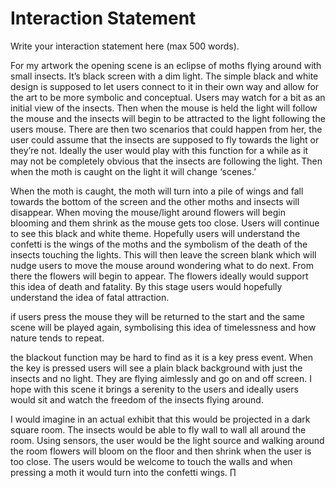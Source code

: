 # Interaction Statement

Write your interaction statement here (max 500 words).


For my artwork the opening scene is an eclipse of moths flying around with small insects. It’s black screen with a dim light. The simple black and white design is supposed to let users connect to it in their own way and allow for the art to be more symbolic and conceptual. Users may watch for a bit as an initial view of the insects. Then when the mouse is held the light will follow the mouse and the insects will begin to be attracted to the light following the users mouse. There are then two scenarios that could happen from her, the user could assume that the insects are supposed to fly towards the light or they’re not. Ideally the user would play with this function for a while as it may not be completely obvious that the insects are following the light. Then when the moth is caught on the light it will change ‘scenes.’

When the moth is caught, the moth will turn into a pile of wings and fall towards the bottom of the screen and the other moths and insects will disappear. When moving the mouse/light around flowers will begin blooming and them shrink as the mouse gets too close. Users will continue to see this black and white theme. Hopefully users will understand the confetti is the wings of the moths and the symbolism of the death of the insects touching the lights. This will then leave the screen blank which will nudge users to move the mouse around wondering what to do next. From there the flowers will begin to appear. The flowers ideally would support this idea of death and fatality. By this stage users would hopefully understand the idea of fatal attraction.

if users press the mouse they will be returned to the start and the same scene will be played again, symbolising this idea of timelessness and how nature tends to repeat. 

the blackout function may be hard to find as it is a key press event. When the key is pressed users will see a plain black background with just the insects and no light. They are flying aimlessly and go on and off screen. I hope with this scene it brings a serenity to the users and ideally users would sit and watch the freedom of the insects flying around. 

I would imagine in an actual exhibit that this would be projected in a dark square room. The insects would be able to fly wall to wall all around the room. Using sensors, the user would be the light source and walking around the room flowers will bloom on the floor and then shrink when the user is too close. The users would be welcome to touch the walls and when pressing a moth it would turn into the confetti wings. 
∏